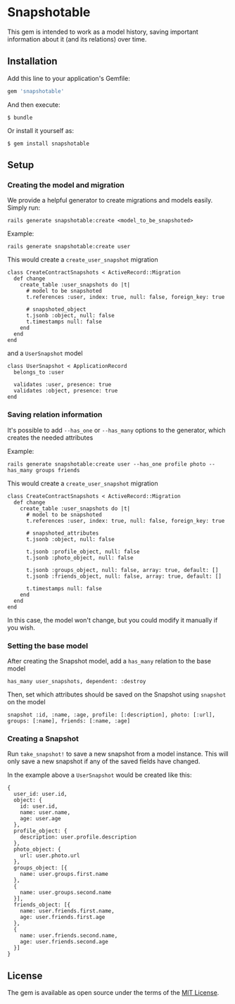 

# Snapshotable

This gem is intended to work as a model history, saving important information about it (and its relations) over time.

## Installation

Add this line to your application's Gemfile:

```ruby
gem 'snapshotable'
```

And then execute:

    $ bundle

Or install it yourself as:

    $ gem install snapshotable

## Setup

### Creating the model and migration
We provide a helpful generator to create migrations and models easily. Simply run:
```
rails generate snapshotable:create <model_to_be_snapshoted>
```

Example:
```
rails generate snapshotable:create user
```

This would create a `create_user_snapshot` migration
```
class CreateContractSnapshots < ActiveRecord::Migration
  def change
    create_table :user_snapshots do |t|
      # model to be snapshoted
      t.references :user, index: true, null: false, foreign_key: true

      # snapshoted_object
      t.jsonb :object, null: false
      t.timestamps null: false
    end
  end
end
```

and a `UserSnapshot` model
```
class UserSnapshot < ApplicationRecord
  belongs_to :user

  validates :user, presence: true
  validates :object, presence: true
end
```

### Saving relation information

It's possible to add `--has_one` or `--has_many` options to the generator, which creates the needed attributes

Example:
```
rails generate snapshotable:create user --has_one profile photo --has_many groups friends 
```

This would create a `create_user_snapshot` migration
```
class CreateContractSnapshots < ActiveRecord::Migration
  def change
    create_table :user_snapshots do |t|
      # model to be snapshoted
      t.references :user, index: true, null: false, foreign_key: true

      # snapshoted_attributes
      t.jsonb :object, null: false
      
      t.jsonb :profile_object, null: false
      t.jsonb :photo_object, null: false

      t.jsonb :groups_object, null: false, array: true, default: []
      t.jsonb :friends_object, null: false, array: true, default: []

      t.timestamps null: false
    end
  end
end
```

In this case, the model won't change, but you could modify it manually if you wish.

### Setting the base model

After creating the Snapshot model, add a `has_many` relation to the base model
```
has_many user_snapshots, dependent: :destroy
```
Then, set which attributes should be saved on the Snapshot using `snapshot` on the model
```
snapshot :id, :name, :age, profile: [:description], photo: [:url], groups: [:name], friends: [:name, :age]
```

### Creating a Snapshot

Run `take_snapshot!` to save a new snapshot from a model instance. This will only save a new snapshot if any of the saved fields have changed.

In the example above a `UserSnapshot` would be created like this:
```
{
  user_id: user.id,
  object: {
    id: user.id,
    name: user.name,
    age: user.age
  },
  profile_object: {
    description: user.profile.description
  },
  photo_object: {
    url: user.photo.url
  },
  groups_object: [{
    name: user.groups.first.name
  },
  {
    name: user.groups.second.name
  }],
  friends_object: [{
    name: user.friends.first.name,
    age: user.friends.first.age
  },
  {
    name: user.friends.second.name,
    age: user.friends.second.age
  }]
}
```

## License

The gem is available as open source under the terms of the [MIT License](https://opensource.org/licenses/MIT).